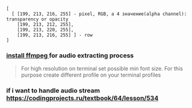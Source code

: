 ```
[
  [ [199, 213, 216, 255] - pixel, RGB, а 4 значение(alpha channel): transparency or opacity
    [199, 213, 212, 255], 
    [199, 213, 220, 255], 
    [199, 213, 216, 255] ] - row
]
```

### [install ffmpeg ](https://phoenixnap.com/kb/install-ffmpeg-ubuntu)for audio extracting process


> For high resolution on terminal set possible min font size. For  this purpose create different profile
> on your terminal profiles 

### if i want to handle audio stream https://codingprojects.ru/textbook/64/lesson/534


